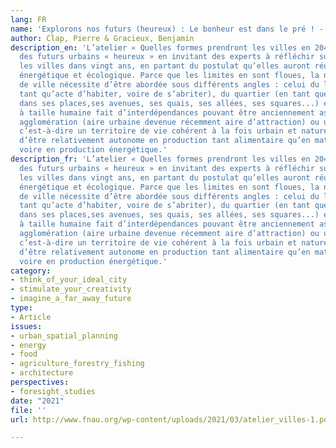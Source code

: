 ```yaml
---
lang: FR
name: 'Explorons nos futurs (heureux) : Le bonheur est dans le pré ! - Atelier'
author: Clap, Pierre & Gracieux, Benjamin
description_en: 'L’atelier « Quelles formes prendront les villes en 2040 » a imaginé
  des futurs urbains « heureux » en invitant des experts à réfléchir sur ce que seront
  les villes dans vingt ans, en partant du postulat qu’elles auront réussi leurs transitions
  énergétique et écologique. Parce que les limites en sont floues, la notion même
  de ville nécessite d’être abordée sous différents angles : celui du logement (en
  tant qu’acte d’habiter, voire de s’abriter), du quartier (en tant que lieu du vivre-ensemble,
  dans ses places,ses avenues, ses quais, ses allées, ses squares...) et du territoire
  à taille humaine fait d’interdépendances pouvant être anciennement assimilé à une
  agglomération (aire urbaine devenue récemment aire d’attraction) ou une bio-région,
  c’est-à-dire un territoire de vie cohérent à la fois urbain et naturel permettant
  d’être relativement autonome en production tant alimentaire qu’en matériaux de construction,
  voire en production énergétique.'
description_fr: 'L’atelier « Quelles formes prendront les villes en 2040 » a imaginé
  des futurs urbains « heureux » en invitant des experts à réfléchir sur ce que seront
  les villes dans vingt ans, en partant du postulat qu’elles auront réussi leurs transitions
  énergétique et écologique. Parce que les limites en sont floues, la notion même
  de ville nécessite d’être abordée sous différents angles : celui du logement (en
  tant qu’acte d’habiter, voire de s’abriter), du quartier (en tant que lieu du vivre-ensemble,
  dans ses places,ses avenues, ses quais, ses allées, ses squares...) et du territoire
  à taille humaine fait d’interdépendances pouvant être anciennement assimilé à une
  agglomération (aire urbaine devenue récemment aire d’attraction) ou une bio-région,
  c’est-à-dire un territoire de vie cohérent à la fois urbain et naturel permettant
  d’être relativement autonome en production tant alimentaire qu’en matériaux de construction,
  voire en production énergétique.'
category:
- think_of_your_ideal_city
- stimulate_your_creativity
- imagine_a_far_away_future
type:
- Article
issues:
- urban_spatial_planning
- energy
- food
- agriculture_forestry_fishing
- architecture
perspectives:
- foresight_studies
date: "2021"
file: ''
url: http://www.fnau.org/wp-content/uploads/2021/03/atelier_villes-1.pdf

---
```

